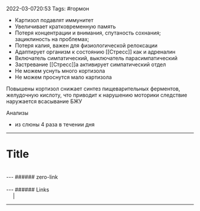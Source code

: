 2022-03-0720:53
Tags: #гормон
- Картизол подавлят иммунитет
- Увеличивает кратковременную память
- Потеря концентрации и внимания, спутаность сохнания; зациклиность на проблемах; 
- Потеря калия, важен для физиологической релоксации
- Адаптирует организм к состоянию [[Стресс]] как и адреналин
- Включатель симпатический, выключатель парасимпатический 
- Застревание [[Стресс]]а активирует симпатический отдел
- Не можем уснуть много кортизола
- Не можем проснутся мало картизола

Повышены кортизол снижает синтез пищеварительных ферментов, желудочную кислоту, что приводит  к нарушению моторики следствие наружается всасывание БЖУ

Анализы
- из слюны 4 раза в течении дня

---
# Title

</br>
---
###### zero-link </br>

</br>
---
###### Links </br>
 &emsp; | &emsp; 


---